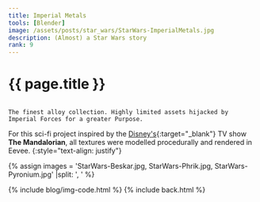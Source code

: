 ```yaml
---
title: Imperial Metals
tools: [Blender]
image: /assets/posts/star_wars/StarWars-ImperialMetals.jpg
description: (Almost) a Star Wars story
rank: 9
---
```


# {{ page.title }}
<code>
The finest alloy collection. Highly limited assets hijacked by Imperial Forces for a greater Purpose.
</code>

For this sci-fi project inspired by the [Disney's](https://www.disneyplus.com){:target="_blank"} TV show **The Mandalorian**, all textures were modelled procedurally and rendered in Eevee.
{:style="text-align: justify"}

{% assign images = 'StarWars-Beskar.jpg, StarWars-Phrik.jpg, StarWars-Pyronium.jpg'  |split: ', ' %}

{% include blog/img-code.html %}
{% include back.html %}

